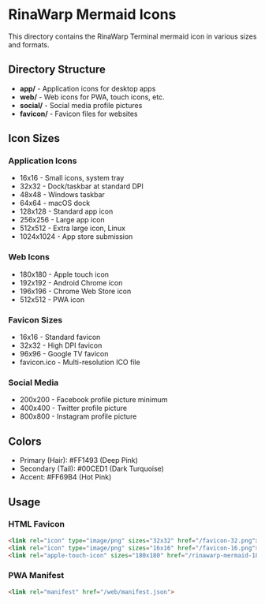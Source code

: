 # RinaWarp Mermaid Icons

This directory contains the RinaWarp Terminal mermaid icon in various sizes and formats.

## Directory Structure

- **app/** - Application icons for desktop apps
- **web/** - Web icons for PWA, touch icons, etc.
- **social/** - Social media profile pictures
- **favicon/** - Favicon files for websites

## Icon Sizes

### Application Icons
- 16x16 - Small icons, system tray
- 32x32 - Dock/taskbar at standard DPI
- 48x48 - Windows taskbar
- 64x64 - macOS dock
- 128x128 - Standard app icon
- 256x256 - Large app icon
- 512x512 - Extra large icon, Linux
- 1024x1024 - App store submission

### Web Icons
- 180x180 - Apple touch icon
- 192x192 - Android Chrome icon
- 196x196 - Chrome Web Store icon
- 512x512 - PWA icon

### Favicon Sizes
- 16x16 - Standard favicon
- 32x32 - High DPI favicon
- 96x96 - Google TV favicon
- favicon.ico - Multi-resolution ICO file

### Social Media
- 200x200 - Facebook profile picture minimum
- 400x400 - Twitter profile picture
- 800x800 - Instagram profile picture

## Colors
- Primary (Hair): #FF1493 (Deep Pink)
- Secondary (Tail): #00CED1 (Dark Turquoise)
- Accent: #FF69B4 (Hot Pink)

## Usage

### HTML Favicon
```html
<link rel="icon" type="image/png" sizes="32x32" href="/favicon-32.png">
<link rel="icon" type="image/png" sizes="16x16" href="/favicon-16.png">
<link rel="apple-touch-icon" sizes="180x180" href="/rinawarp-mermaid-180.png">
```

### PWA Manifest
```html
<link rel="manifest" href="/web/manifest.json">
```
